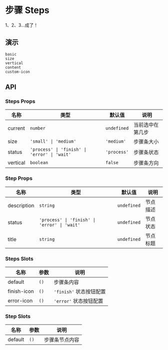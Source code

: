 # 步骤 Steps

<!--single-column-->

1、2、3...成了！

## 演示

```demo
basic
size
vertical
content
custom-icon
```

## API

### Steps Props

| 名称 | 类型 | 默认值 | 说明 |
| --- | --- | --- | --- |
| current | `number` | `undefined` | 当前选中在第几步 |
| size | `'small' \| 'medium'` | `'medium'` | 步骤条大小 |
| status | `'process' \| 'finish' \| 'error' \| 'wait'` | `'process'` | 步骤条状态 |
| vertical | `boolean` | `false` | 步骤条方向 |

### Step Props

| 名称 | 类型 | 默认值 | 说明 |
| --- | --- | --- | --- |
| description | `string` | `undefined` | 节点描述 |
| status | `'process' \| 'finish' \| 'error' \| 'wait'` | `undefined` | 节点状态 |
| title | `string` | `undefined` | 节点标题 |

### Steps Slots

| 名称        | 参数 | 说明                    |
| ----------- | ---- | ----------------------- |
| default     | `()` | 步骤条内容              |
| finish-icon | `()` | `'finish'` 状态按钮配置 |
| error-icon  | `()` | `'error'` 状态按钮配置  |

### Step Slots

| 名称    | 参数 | 说明           |
| ------- | ---- | -------------- |
| default | `()` | 步骤条节点内容 |
